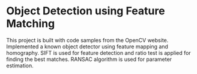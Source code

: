 # Object Detection using Feature Matching

This project is built with code samples from the OpenCV website. Implemented a known object detector using feature mapping and homography. SIFT is used for feature detection and ratio test is applied for finding the best matches. RANSAC algorithm is used for parameter estimation.
